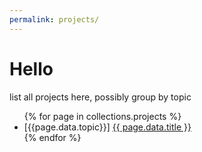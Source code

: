 ```yaml
---
permalink: projects/
---
```

# Hello

list all projects here, possibly group by topic

<ul>
  {% for page in collections.projects %}
      <li>
        [{{page.data.topic}}]
        <a href="{{ page.url }}"> {{ page.data.title }}</a>
      </li>
  {% endfor %}
</ul>

